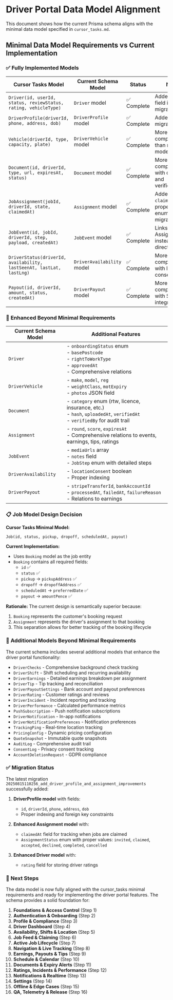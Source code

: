 # Driver Portal Data Model Alignment

This document shows how the current Prisma schema aligns with the minimal data model specified in `cursor_tasks.md`.

## Minimal Data Model Requirements vs Current Implementation

### ✅ **Fully Implemented Models**

| Cursor Tasks Model                                                   | Current Schema Model       | Status      | Notes                                                        |
| -------------------------------------------------------------------- | -------------------------- | ----------- | ------------------------------------------------------------ |
| `Driver(id, userId, status, reviewStatus, rating, vehicleType)`      | `Driver` model             | ✅ Complete | Added `rating` field in latest migration                     |
| `DriverProfile(driverId, phone, address, dob)`                       | `DriverProfile` model      | ✅ Complete | Added in latest migration                                    |
| `Vehicle(driverId, type, capacity, plate)`                           | `DriverVehicle` model      | ✅ Complete | More comprehensive than minimal model                        |
| `Document(id, driverId, type, url, expiresAt, status)`               | `Document` model           | ✅ Complete | More comprehensive with categories and verification          |
| `JobAssignment(jobId, driverId, state, claimedAt)`                   | `Assignment` model         | ✅ Complete | Added `claimedAt` and proper status enum in latest migration |
| `JobEvent(id, jobId, driverId, step, payload, createdAt)`            | `JobEvent` model           | ✅ Complete | Links to Assignment instead of Job directly                  |
| `DriverStatus(driverId, availability, lastSeenAt, lastLat, lastLng)` | `DriverAvailability` model | ✅ Complete | More comprehensive with location consent                     |
| `Payout(id, driverId, amount, status, createdAt)`                    | `DriverPayout` model       | ✅ Complete | More comprehensive with Stripe integration                   |

### 🔄 **Enhanced Beyond Minimal Requirements**

| Current Schema Model | Additional Features                                                                                                         |
| -------------------- | --------------------------------------------------------------------------------------------------------------------------- |
| `Driver`             | - `onboardingStatus` enum<br>- `basePostcode`<br>- `rightToWorkType`<br>- `approvedAt`<br>- Comprehensive relations         |
| `DriverVehicle`      | - `make`, `model`, `reg`<br>- `weightClass`, `motExpiry`<br>- `photos` JSON field                                           |
| `Document`           | - `category` enum (rtw, licence, insurance, etc.)<br>- `hash`, `uploadedAt`, `verifiedAt`<br>- `verifiedBy` for audit trail |
| `Assignment`         | - `round`, `score`, `expiresAt`<br>- Comprehensive relations to events, earnings, tips, ratings                             |
| `JobEvent`           | - `mediaUrls` array<br>- `notes` field<br>- `JobStep` enum with detailed steps                                              |
| `DriverAvailability` | - `locationConsent` boolean<br>- Proper indexing                                                                            |
| `DriverPayout`       | - `stripeTransferId`, `bankAccountId`<br>- `processedAt`, `failedAt`, `failureReason`<br>- Relations to earnings            |

### 📋 **Job Model Design Decision**

**Cursor Tasks Minimal Model:**

```
Job(id, status, pickup, dropoff, scheduledAt, payout)
```

**Current Implementation:**

- Uses `Booking` model as the job entity
- `Booking` contains all required fields:
  - `id` ✅
  - `status` ✅
  - `pickup` → `pickupAddress` ✅
  - `dropoff` → `dropoffAddress` ✅
  - `scheduledAt` → `preferredDate` ✅
  - `payout` → `amountPence` ✅

**Rationale:** The current design is semantically superior because:

1. `Booking` represents the customer's booking request
2. `Assignment` represents the driver's assignment to that booking
3. This separation allows for better tracking of the booking lifecycle

### 🎯 **Additional Models Beyond Minimal Requirements**

The current schema includes several additional models that enhance the driver portal functionality:

- `DriverChecks` - Comprehensive background check tracking
- `DriverShift` - Shift scheduling and recurring availability
- `DriverEarnings` - Detailed earnings breakdown per assignment
- `DriverTip` - Tip tracking and reconciliation
- `DriverPayoutSettings` - Bank account and payout preferences
- `DriverRating` - Customer ratings and reviews
- `DriverIncident` - Incident reporting and tracking
- `DriverPerformance` - Calculated performance metrics
- `PushSubscription` - Push notification subscriptions
- `DriverNotification` - In-app notifications
- `DriverNotificationPreferences` - Notification preferences
- `TrackingPing` - Real-time location tracking
- `PricingConfig` - Dynamic pricing configuration
- `QuoteSnapshot` - Immutable quote snapshots
- `AuditLog` - Comprehensive audit trail
- `ConsentLog` - Privacy consent tracking
- `AccountDeletionRequest` - GDPR compliance

### ✅ **Migration Status**

The latest migration `20250815110256_add_driver_profile_and_assignment_improvements` successfully added:

1. **DriverProfile model** with fields:
   - `id`, `driverId`, `phone`, `address`, `dob`
   - Proper indexing and foreign key constraints

2. **Enhanced Assignment model** with:
   - `claimedAt` field for tracking when jobs are claimed
   - `AssignmentStatus` enum with proper values: `invited`, `claimed`, `accepted`, `declined`, `completed`, `cancelled`

3. **Enhanced Driver model** with:
   - `rating` field for storing driver ratings

### 🚀 **Next Steps**

The data model is now fully aligned with the cursor_tasks minimal requirements and ready for implementing the driver portal features. The schema provides a solid foundation for:

1. **Foundations & Access Control** (Step 1)
2. **Authentication & Onboarding** (Step 2)
3. **Profile & Compliance** (Step 3)
4. **Driver Dashboard** (Step 4)
5. **Availability, Shifts & Location** (Step 5)
6. **Job Feed & Claiming** (Step 6)
7. **Active Job Lifecycle** (Step 7)
8. **Navigation & Live Tracking** (Step 8)
9. **Earnings, Payouts & Tips** (Step 9)
10. **Schedule & Calendar** (Step 10)
11. **Documents & Expiry Alerts** (Step 11)
12. **Ratings, Incidents & Performance** (Step 12)
13. **Notifications & Realtime** (Step 13)
14. **Settings** (Step 14)
15. **Offline & Edge Cases** (Step 15)
16. **QA, Telemetry & Release** (Step 16)
